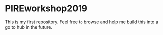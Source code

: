 # PIREworkshop2019

This is my first repository. Feel free to browse and help me build this into a go to hub in the future.
